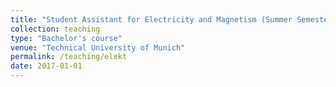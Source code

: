 ```yaml
---
title: "Student Assistant for Electricity and Magnetism (Summer Semester 17)"
collection: teaching
type: "Bachelor's course"
venue: "Technical University of Munich"
permalink: /teaching/elekt
date: 2017-01-01
---
```

